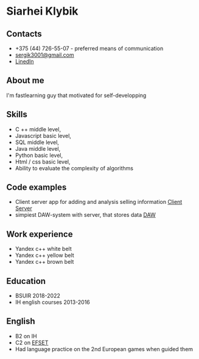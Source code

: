 # Siarhei Klybik  

## Contacts
* +375 (44) 726-55-07 - preferred means of communication
* sergik3001@gmail.com
* [LinedIn](https://www.linkedin.com/in/sergey-klybik-20b6b4108/)  

## About me  

I'm fastlearning guy that motivated for self-developping

## Skills  
* C ++ middle level,
* Javascript basic level,
* SQL middle level,
* Java middle level,
* Python basic level,
* Html / css basic level,
* Ability to evaluate the complexity of algorithms  

## Code examples  
* Client server app for adding and analysis selling information [Client](https://github.com/Finnchick/Client_ru_mach_him) [Server](https://github.com/Finnchick/Server_ru_mach_him-)
* simpiest DAW-system with server, that stores data [DAW](https://github.com/Finnchick/FlStudio_228)

## Work experience  
* Yandex c++ white belt
* Yandex c++ yellow belt
* Yandex c++ brown belt

## Education  
* BSUIR 2018-2022
* IH english courses 2013-2016 

## English  
* B2 on IH
* C2 on [EFSET](https://www.efset.org/cert/HPudYp)
* Had language practice on the 2nd European games when guided them
